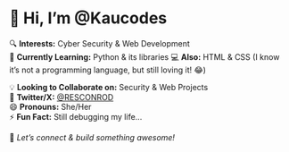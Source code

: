 # 👋 Hi, I’m @Kaucodes  

🔍 **Interests:** Cyber Security & Web Development  
🌱 **Currently Learning:** Python & its libraries
💻 **Also:** HTML & CSS (I know it’s not a programming language, but still loving it! 😂)

💡 **Looking to Collaborate on:** Security & Web Projects   
📢 **Twitter/X:** [@RESCONROD](https://twitter.com/RESCONROD)  
😄 **Pronouns:** She/Her  
⚡ **Fun Fact:** Still debugging my life...  

🚀 *Let’s connect & build something awesome!*  


<!---
Kaucodes/Kaucodes is a ✨ special ✨ repository because its `README.md` (this file) appears on your GitHub profile.
You can click the Preview link to take a look at your changes.
--->
